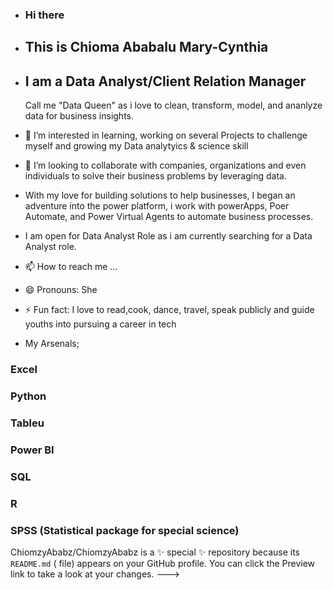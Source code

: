 - ### Hi there
  
- ## This is Chioma Ababalu Mary-Cynthia
  
- ## I am a Data Analyst/Client Relation Manager
  
  Call me "Data Queen" as i love to clean, transform, model, and ananlyze data for business insights.
- 👀 I’m interested in learning, working on several Projects to challenge myself and growing my Data analytyics & science skill
- 💞️ I’m looking to collaborate with companies, organizations and even individuals to solve their business problems by leveraging data.
- With my love for building solutions to help businesses, I began an adventure into the power platform, i work with powerApps, Poer Automate, and Power Virtual Agents to automate business processes.
- I am open for Data Analyst Role as i am currently searching for a Data Analyst role. 
- 📫 How to reach me ...
- 😄 Pronouns: She
- ⚡ Fun fact: I love to read,cook, dance, travel, speak publicly and guide youths into pursuing a career in tech

- My Arsenals;

### Excel
### Python
### Tableu
### Power BI
### SQL
### R
### SPSS (Statistical package for special science)

ChiomzyAbabz/ChiomzyAbabz is a ✨ special ✨ repository because its `README.md` (  file) appears on your GitHub profile.
You can click the Preview link to take a look at your changes.
--->
